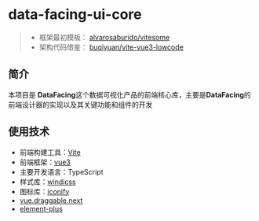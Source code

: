 # data-facing-ui-core

> - 框架最初模板： [alvarosaburido/vitesome](https://github.com/alvarosaburido/vitesome)
> - 架构代码借鉴： [buqiyuan/vite-vue3-lowcode](https://github.com/buqiyuan/vite-vue3-lowcode)

## 简介

本项目是 **DataFacing**这个数据可视化产品的前端核心库，主要是**DataFacing**的前端设计器的实现以及其关键功能和组件的开发

## 使用技术

- 前端构建工具：[Vite](https://github.com/vitejs/vite)
- 前端框架：[vue3](https://github.com/vuejs/vue-next)
- 主要开发语言：TypeScript
- 样式库：[windicss](https://github.com/windicss/windicss)
- 图标库：[iconify](https://iconify.design/)
- [vue.draggable.next](https://github.com/SortableJS/vue.draggable.next)
- [element-plus](https://element-plus.gitee.io/zh-CN/)
